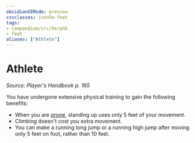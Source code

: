 ```yaml
---
obsidianUIMode: preview
cssclasses: json5e-feat
tags:
- compendium/src/5e/phb
- feat
aliases: ["Athlete"]
---
```

# Athlete
*Source: Player's Handbook p. 165*  

You have undergone extensive physical training to gain the following benefits:

- When you are [prone](/2-Mechanics/CLI/rules/conditions.md#prone), standing up uses only 5 feet of your movement.  
- Climbing doesn't cost you extra movement.  
- You can make a running long jump or a running high jump after moving only 5 feet on foot, rather than 10 feet.